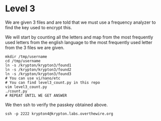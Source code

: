 # Level 3

We are given 3 files and are told that we must use a frequency analyzer to find the key used to encrypt this.

We will start by counting all the letters and map from the most frequently used letters from the english language to the most frequently used letter from the 3 files we are given.

```
mkdir /tmp/username
cd /tmp/username
ln -s /krypton/krypton3/found1
ln -s /krypton/krypton3/found2
ln -s /krypton/krypton3/found3
# You can use vi/nano/etc
# You can find level3_count.py in this repo
vim level3_count.py
./count.py
# REPEAT UNTIL WE GET ANSWER
```

We then ssh to verify the passkey obtained above.

```ssh -p 2222 krypton4@krypton.labs.overthewire.org```
